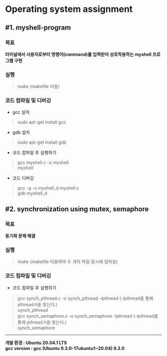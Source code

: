 # Operating system assignment
## #1. myshell-program

<h3> 목표  </h3>
 <b> 터미널에서 사용자로부터 명령어(command)를 입력받아 상호작용하는 myshell 프로그램 구현 </b>

<h3> 실행 </h3>

> make (makefile 이용)

<h3> 코드 컴파일 및 디버깅 </h3>

- gcc 설치
> sudo apt-get install gcc

- gdb 설치
> sudo apt-get install gdb

- 코드 컴파일 후 실행하기
> gcc myshell.c -o myshell <br>
> myshell

- 코드 디버깅
> gcc -g -o myshell_d myshell.c <br>
> gdb myshell_d

## #2. synchronization using mutex, semaphore

<h3> 목표  </h3>
 <b> 동기화 문제 해결 </b>

<h3> 실행 </h3>

> make (makefile 이용하여 두 개의 파일 동시에 컴파일)

<h3> 코드 컴파일 및 디버깅 </h3>

- 코드 컴파일 후 실행하기
> gcc synch_pthread.c -o synch_pthread -lpthread (-lpthread를 통해 pthread.h을 찾는다.) <br>
> synch_pthread <br>
> gcc synch_semaphore.c -o synch_semaphore -lpthread (-lpthread를 통해 pthread.h을 찾는다.) <br>
> synch_semaphore <br>

<hr>
<b> 개발 환경 : Ubuntu 20.04.1 LTS </b> <br>
<b> gcc version : gcc (Ubuntu 9.3.0-17ubuntu1~20.04) 9.3.0 </b>
